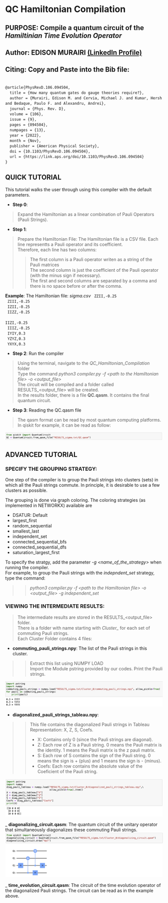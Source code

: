 # QC Hamiltonian Compilation

## PURPOSE:  Compile a quantum circuit of the *Hamiltinian Time Evolution Operator*

## Author: EDISON MURAIRI [(LinkedIn Profile)](https://www.linkedin.com/in/edison-murairi/)

## Citing: Copy and Paste into the Bib file:
<code>
@article{PhysRevD.106.094504, 
  title = {How many quantum gates do gauge theories require?}, 
  author = {Murairi, Edison M. and Cervia, Michael J. and Kumar, Hersh and Bedaque, Paulo F. and Alexandru, Andrei}, 
  journal = {Phys. Rev. D}, 
  volume = {106}, 
  issue = {9}, 
  pages = {094504}, 
  numpages = {13}, 
  year = {2022}, 
  month = {Nov}, 
  publisher = {American Physical Society}, 
  doi = {10.1103/PhysRevD.106.094504}, 
  url = {https://link.aps.org/doi/10.1103/PhysRevD.106.094504} 
}
</code>


## QUICK TUTORIAL
This tutorial walks the user through using this compiler with the default parameters. <br> 
- __Step 0__:
> Expand the Hamiltonian as a linear combination of Pauli Operators (Pauli Strings).
- __Step 1__:
> Prepare the Hamiltonian File:
The Hamiltonian file is a CSV file. Each line representts a Pauli operator and its coefficient. <br>
Therefore, each line has two columns:
> > The first column is a Pauli operator writen as a string of the Pauli matrices <br>
> > The second column is just the coefficient of the Pauli operator (with the minus sign if necessary). <br>
> > The first and second columns are separated by a comma and there is no space before or after the comma. 

__Example__: The Hamiltonian file: *sigma.csv* 
<code>
ZZII,-0.25 <br>
ZIII,-0.25 <br>
IZII,-0.25 <br>
IIZZ,-0.25 <br>
IIZI,-0.25 <br>
IIIZ,-0.25 <br>
IYIY,0.3 <br>
YZYZ,0.3 <br>
YXYX,0.3 
</code>

- __Step 2__: Run the compiler <br>
> Using the terminal, navigate to the *QC_Hamiltonian_Compilation* folder <br>
> Type the command _python3 compiler.py -f \<path to the Hamiltonian file\>  -o \<output_file\>_ <br>
> The circuit will be compiled and a folder called RESULTS_\<output_file\> will be created. <br>
> In the results folder, there is a file __QC.qasm__. It contains the final quantum circuit. <br>

- __Step 3__: Reading the QC.qasm file  <br>
> The qasm format can be read by most quantum computing platforms. 
> In qiskit for example, it can be read as follow: <br>
<img src="examples/read_QC_example.jpg" alt="Alt text" title="Read the Quantum Circuit">

## ADVANCED TUTORIAL

### SPECIFY THE GROUPING STRATEGY:
One step of the compiler is to group the Pauli strings into clusters (sets) in which all the Pauli strings commute. 
In principle, it is desirable to use a few clusters as possible. <br>

The grouping is done via graph coloring. The coloring strategies (as implemented in NETWORKX) available are 
- DSATUR: Default <br>
- largest_first <br>
- random_sequential <br>
- smallest_last <br>
- independent_set <br>
- connected_sequential_bfs <br>
- connected_sequential_dfs <br>
- saturation_largest_first <br>

To specify the stratgy, add the parameter *-g \<name_of_the_strategy\>* when running the compiler. <br>
For example, to group the Pauli strings with the *indepndent_set* strategy, type the command: <br>
> > *python3 compiler.py -f \<path to the Hamiltonian file\>  -o \<output_file\> -g independent_set* <br>


### VIEWING THE INTERMEDIATE RESULTS:
> The intermediate results are stored in the RESULTS_\<output_file\> folder. <br>
> There is a folder with name starting with *Cluster_* for each set of commuting Pauli strings. <br>
> Each Cluster Folder contains 4 files:
- __commuting_pauli_strings.npy__: The list of the Pauli strings in this cluster. <br>
> > Extract this list using NUMPY LOAD <br>
> > Import the Module pstring provided by our codes. Print the Pauli strings. <br> 
<img src="examples/print_commuting_paulis.jpg" alt="Alt text" title="Print the Commuting Paulis Example">

- __diagonalized_pauli_strings_tableau.npy__:
> > This file contains the diagonalized Pauli strings in Tableau Representation: X, Z, S, Coefs. <br>
> > - X: Contains only 0 (since the Pauli strings are diagonal). <br>
> > - Z: Each row of Z is a Pauli string. 0 means the Pauli matrix is the identity. 1 means the Pauli matrix is the z pauli matrix. <br>
> > - S: Each row of S contains the sign of the Pauli string. 0 means the sign is + (plus) and 1 means the sign is - (minus).
> > - Coefs: Each row contains the absolute value of the Coeficient of the Pauli string.
<img src="examples/diag_tableau_example.jpg" alt="Alt text" title="Read the Diagonalized Paulis Example">

_ **diagonalizing_circuit.qasm**: The quantum circuit of the unitary operator that simultaneously diagonalizes these commuting Pauli strings. 
<img src="examples/diagonalizing_circ_example.jpg" alt="Alt text" title="Read a Diagonalizing Circuit">

_ __time_evolution_circuit.qasm__: The circuit of the time evolution operator of the diagonalized Pauli strings. 
The circuit can be read as in the example above.
